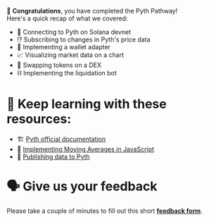 🥳 **Congratulations**, you have completed the Pyth Pathway! \
Here's a quick recap of what we covered:

- 🔌 Connecting to Pyth on Solana devnet
- ⁉️ Subscribing to changes in Pyth's price data
- 🏦 Implementing a wallet adapter
- 📈 Visualizing market data on a chart
- 💸 Swapping tokens on a DEX
- ⛓ Implementing the liquidation bot

# 🧐 Keep learning with these resources:

- 🏗 [Pyth official documentation](https://docs.pyth.network/)
- 🧱 [Implementing Moving Averages in JavaScript](https://blog.oliverjumpertz.dev/the-moving-average-simple-and-exponential-theory-math-and-implementation-in-javascript)
- 🚀 [Publishing data to Pyth](https://docs.pyth.network/publishers/getting-started)

# 🗣 Give us your feedback

Please take a couple of minutes to fill out this short **[feedback form](https://docs.google.com/forms/d/1SXg3xo0I1BRN2BAS-ffDbj1P6bfwo0x48trttmJ5xKs/)**.
